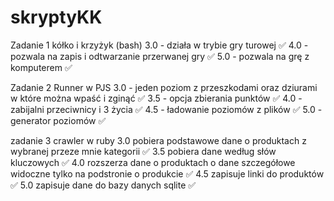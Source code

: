 # skryptyKK



Zadanie 1 kółko i krzyżyk (bash)
3.0 - działa w trybie gry turowej ✅
4.0 - pozwala na zapis i odtwarzanie przerwanej gry ✅
5.0 - pozwala na grę z komputerem ✅



Zadanie 2 Runner w PJS
3.0 - jeden poziom z przeszkodami oraz dziurami w które można wpaść i zginąć ✅
3.5 - opcja zbierania punktów ✅
4.0 - zabijalni przeciwnicy i 3 życia ✅
4.5 - ładowanie poziomów z plików ✅
5.0 - generator poziomów ✅


zadanie 3 crawler w ruby
3.0 pobiera podstawowe dane o produktach z wybranej przeze mnie kategorii ✅
3.5 pobiera dane według słów kluczowych ✅
4.0 rozszerza dane o produktach o dane szczegółowe widoczne tylko na podstronie o produkcie ✅
4.5 zapisuje linki do produktów ✅
5.0 zapisuje dane do bazy danych sqlite ✅
